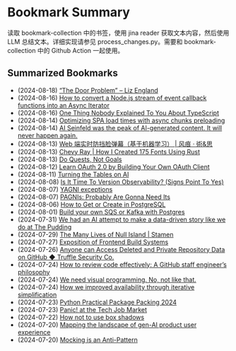 # Bookmark Summary 
读取 bookmark-collection 中的书签，使用 jina reader 获取文本内容，然后使用 LLM 总结文本。详细实现请参见 process_changes.py。需要和 bookmark-collection 中的 Github Action 一起使用。
    
## Summarized Bookmarks
- (2024-08-18) [“The Door Problem” – Liz England](202408/2024-08-18-“the-door-problem”-–-liz-england.md)
- (2024-08-16) [How to convert a Node.js stream of event callback functions into an Async Iterator](202408/2024-08-18-how-to-convert-a-node.js-stream-of-event-callback-functions-into-an-async-iterator.md)
- (2024-08-16) [One Thing Nobody Explained To You About TypeScript](202408/2024-08-18-one-thing-nobody-explained-to-you-about-typescript.md)
- (2024-08-14) [Optimizing SPA load times with async chunks preloading](202408/2024-08-18-optimizing-spa-load-times-with-async-chunks-preloading.md)
- (2024-08-14) [AI Seinfeld was the peak of AI-generated content. It will never happen again.](202408/2024-08-18-ai-seinfeld-was-the-peak-of-ai-generated-content.-it-will-never-happen-again..md)
- (2024-08-13) [Web 端实时防挡脸弹幕（基于机器学习） | 风痕 · 術&思](202408/2024-08-18-web-端实时防挡脸弹幕（基于机器学习）-|-风痕-·-術&思.md)
- (2024-08-13) [Chevy Ray | How I Created 175 Fonts Using Rust](202408/2024-08-18-chevy-ray-|-how-i-created-175-fonts-using-rust.md)
- (2024-08-13) [Do Quests, Not Goals](202408/2024-08-18-do-quests,-not-goals.md)
- (2024-08-12) [Learn OAuth 2.0 by Building Your Own OAuth Client](202408/2024-08-18-learn-oauth-2.0-by-building-your-own-oauth-client.md)
- (2024-08-11) [Turning the Tables on AI](202408/2024-08-18-turning-the-tables-on-ai.md)
- (2024-08-08) [Is It Time To Version Observability? (Signs Point To Yes)](202408/2024-08-18-is-it-time-to-version-observability?-(signs-point-to-yes).md)
- (2024-08-07) [YAGNI exceptions](202408/2024-08-18-yagni-exceptions.md)
- (2024-08-07) [PAGNIs: Probably Are Gonna Need Its](202408/2024-08-18-pagnis:-probably-are-gonna-need-its.md)
- (2024-08-06) [How to Get or Create in PostgreSQL](202408/2024-08-18-how-to-get-or-create-in-postgresql.md)
- (2024-08-01) [Build your own SQS or Kafka with Postgres](202408/2024-08-18-build-your-own-sqs-or-kafka-with-postgres.md)
- (2024-07-31) [We had an AI attempt to make a data-driven story like we do at The Pudding](202408/2024-08-18-we-had-an-ai-attempt-to-make-a-data-driven-story-like-we-do-at-the-pudding.md)
- (2024-07-29) [The Many Lives of Null Island | Stamen](202408/2024-08-18-the-many-lives-of-null-island-|-stamen.md)
- (2024-07-27) [Exposition of Frontend Build Systems](202408/2024-08-18-exposition-of-frontend-build-systems.md)
- (2024-07-26) [Anyone can Access Deleted and Private Repository Data on GitHub ◆ Truffle Security Co.](202408/2024-08-18-anyone-can-access-deleted-and-private-repository-data-on-github-◆-truffle-security-co..md)
- (2024-07-24) [How to review code effectively: A GitHub staff engineer’s philosophy](202408/2024-08-18-how-to-review-code-effectively:-a-github-staff-engineer’s-philosophy.md)
- (2024-07-24) [We need visual programming. No, not like that.](202408/2024-08-18-we-need-visual-programming.-no,-not-like-that..md)
- (2024-07-24) [How we improved availability through iterative simplification](202408/2024-08-18-how-we-improved-availability-through-iterative-simplification.md)
- (2024-07-23) [Python Practical Package Packing 2024](202408/2024-08-18-python-practical-package-packing-2024.md)
- (2024-07-23) [Panic! at the Tech Job Market](202408/2024-08-18-panic!-at-the-tech-job-market.md)
- (2024-07-22) [How not to use box shadows](202408/2024-08-18-how-not-to-use-box-shadows.md)
- (2024-07-20) [Mapping the landscape of gen-AI product user experience](202408/2024-08-18-mapping-the-landscape-of-gen-ai-product-user-experience.md)
- (2024-07-20) [Mocking is an Anti-Pattern](202408/2024-08-18-mocking-is-an-anti-pattern.md)
